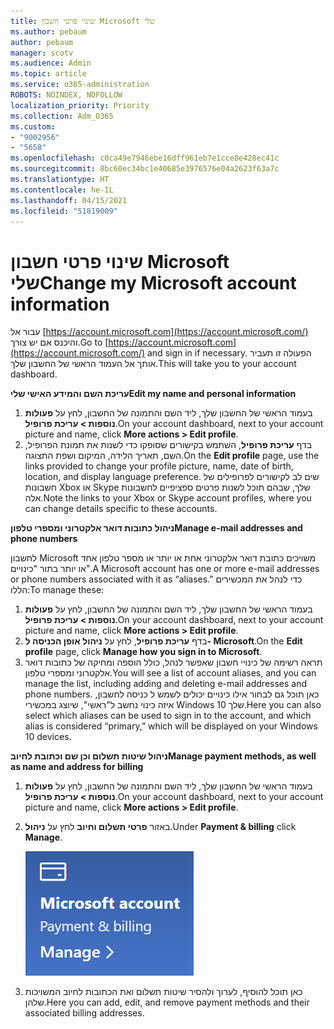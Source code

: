 ```yaml
---
title: שינוי פרטי חשבון Microsoft שלי
ms.author: pebaum
author: pebaum
manager: scotv
ms.audience: Admin
ms.topic: article
ms.service: o365-administration
ROBOTS: NOINDEX, NOFOLLOW
localization_priority: Priority
ms.collection: Adm_O365
ms.custom:
- "9002956"
- "5658"
ms.openlocfilehash: c0ca49e7946ebe16dff961eb7e1cce8e428ec41c
ms.sourcegitcommit: 8bc60ec34bc1e40685e3976576e04a2623f63a7c
ms.translationtype: HT
ms.contentlocale: he-IL
ms.lasthandoff: 04/15/2021
ms.locfileid: "51819009"
---
```

# <a name="change-my-microsoft-account-information"></a><span data-ttu-id="ab70d-102">שינוי פרטי חשבון Microsoft שלי</span><span class="sxs-lookup"><span data-stu-id="ab70d-102">Change my Microsoft account information</span></span>

<span data-ttu-id="ab70d-103">עבור אל [https://account.microsoft.com](https://account.microsoft.com/) והיכנס אם יש צורך.</span><span class="sxs-lookup"><span data-stu-id="ab70d-103">Go to [https://account.microsoft.com](https://account.microsoft.com/) and sign in if necessary.</span></span> <span data-ttu-id="ab70d-104">הפעולה זו תעביר אותך אל העמוד הראשי של החשבון שלך.</span><span class="sxs-lookup"><span data-stu-id="ab70d-104">This will take you to your account dashboard.</span></span>  

<span data-ttu-id="ab70d-105">**עריכת השם והמידע האישי שלי**</span><span class="sxs-lookup"><span data-stu-id="ab70d-105">**Edit my name and personal information**</span></span>

1. <span data-ttu-id="ab70d-106">בעמוד הראשי של החשבון שלך, ליד השם והתמונה של החשבון, לחץ על **פעולות נוספות > עריכת פרופיל**.</span><span class="sxs-lookup"><span data-stu-id="ab70d-106">On your account dashboard, next to your account picture and name, click **More actions > Edit profile**.</span></span>
2. <span data-ttu-id="ab70d-107">בדף **עריכת פרופיל**, השתמש בקישורים שסופקו כדי לשנות את תמונת הפרופיל, השם, תאריך הלידה, המיקום ושפת התצוגה.</span><span class="sxs-lookup"><span data-stu-id="ab70d-107">On the **Edit profile** page, use the links provided to change your profile picture, name, date of birth, location, and display language preference.</span></span> <span data-ttu-id="ab70d-108">שים לב לקישורים לפרופילים של חשבונות Xbox או Skype שלך, שבהם תוכל לשנות פרטים ספציפיים לחשבונות אלה.</span><span class="sxs-lookup"><span data-stu-id="ab70d-108">Note the links to your Xbox or Skype account profiles, where you can change details specific to these accounts.</span></span>

<span data-ttu-id="ab70d-109">**ניהול כתובות דואר אלקטרוני ומספרי טלפון**</span><span class="sxs-lookup"><span data-stu-id="ab70d-109">**Manage e-mail addresses and phone numbers**</span></span>

<span data-ttu-id="ab70d-110">לחשבון Microsoft משויכים כתובת דואר אלקטרוני אחת או יותר או מספר טלפון אחד או יותר בתור "כינויים".</span><span class="sxs-lookup"><span data-stu-id="ab70d-110">A Microsoft account has one or more e-mail addresses or phone numbers associated with it as “aliases.”</span></span> <span data-ttu-id="ab70d-111">כדי לנהל את המכשירים הללו:</span><span class="sxs-lookup"><span data-stu-id="ab70d-111">To manage these:</span></span>

1. <span data-ttu-id="ab70d-112">בעמוד הראשי של החשבון שלך, ליד השם והתמונה של החשבון, לחץ על **פעולות נוספות > עריכת פרופיל**.</span><span class="sxs-lookup"><span data-stu-id="ab70d-112">On your account dashboard, next to your account picture and name, click **More actions > Edit profile**.</span></span>
2. <span data-ttu-id="ab70d-113">בדף **עריכת פרופיל**, לחץ על **ניהול אופן הכניסה ל- Microsoft**.</span><span class="sxs-lookup"><span data-stu-id="ab70d-113">On the **Edit profile** page, click **Manage how you sign in to Microsoft**.</span></span> 
3. <span data-ttu-id="ab70d-114">תראה רשימה של כינויי חשבון שאפשר לנהל, כולל הוספה ומחיקה של כתובות דואר אלקטרוני ומספרי טלפון.</span><span class="sxs-lookup"><span data-stu-id="ab70d-114">You will see a list of account aliases, and you can manage the list, including adding and deleting e-mail addresses and phone numbers.</span></span> <span data-ttu-id="ab70d-115">כאן תוכל גם לבחור אילו כינויים יכולים לשמש ל כניסה לחשבון, איזה כינוי נחשב ל"ראשי", שיוצג במכשירי Windows 10 שלך.</span><span class="sxs-lookup"><span data-stu-id="ab70d-115">Here you can also select which aliases can be used to sign in to the account, and which alias is considered “primary,” which will be displayed on your Windows 10 devices.</span></span>

<span data-ttu-id="ab70d-116">**ניהול שיטות תשלום וכן שם וכתובת לחיוב**</span><span class="sxs-lookup"><span data-stu-id="ab70d-116">**Manage payment methods, as well as name and address for billing**</span></span> 

1. <span data-ttu-id="ab70d-117">בעמוד הראשי של החשבון שלך, ליד השם והתמונה של החשבון, לחץ על **פעולות נוספות > עריכת פרופיל**.</span><span class="sxs-lookup"><span data-stu-id="ab70d-117">On your account dashboard, next to your account picture and name, click **More actions > Edit profile**.</span></span>
2. <span data-ttu-id="ab70d-118">באזור **פרטי תשלום וחיוב** לחץ על **ניהול**.</span><span class="sxs-lookup"><span data-stu-id="ab70d-118">Under **Payment & billing** click **Manage**.</span></span>

    ![ניהול תשלום וחיוב](media/manage-account.png)

3. <span data-ttu-id="ab70d-120">כאן תוכל להוסיף, לערוך ולהסיר שיטות תשלום ואת הכתובות לחיוב המשויכות שלהן.</span><span class="sxs-lookup"><span data-stu-id="ab70d-120">Here you can add, edit, and remove payment methods and their associated billing addresses.</span></span> 
